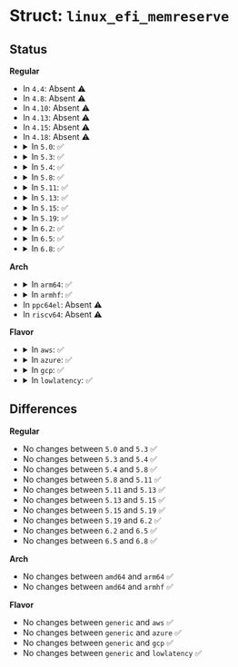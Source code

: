 # Struct: <code>linux_efi_memreserve</code>

## Status
<b>Regular</b>
<ul>
<li>
In <code>4.4</code>: Absent ⚠️
</li>
<li>
In <code>4.8</code>: Absent ⚠️
</li>
<li>
In <code>4.10</code>: Absent ⚠️
</li>
<li>
In <code>4.13</code>: Absent ⚠️
</li>
<li>
In <code>4.15</code>: Absent ⚠️
</li>
<li>
In <code>4.18</code>: Absent ⚠️
</li>
<li>
<details>
<summary>In <code>5.0</code>: ✅</summary>

```c
struct linux_efi_memreserve {
    int size;
    atomic_t count;
    phys_addr_t next;
    struct (anon) entry[0];
};
```
</details>
</li>
<li>
<details>
<summary>In <code>5.3</code>: ✅</summary>

```c
struct linux_efi_memreserve {
    int size;
    atomic_t count;
    phys_addr_t next;
    struct (anon) entry[0];
};
```
</details>
</li>
<li>
<details>
<summary>In <code>5.4</code>: ✅</summary>

```c
struct linux_efi_memreserve {
    int size;
    atomic_t count;
    phys_addr_t next;
    struct (anon) entry[0];
};
```
</details>
</li>
<li>
<details>
<summary>In <code>5.8</code>: ✅</summary>

```c
struct linux_efi_memreserve {
    int size;
    atomic_t count;
    phys_addr_t next;
    struct (anon) entry[0];
};
```
</details>
</li>
<li>
<details>
<summary>In <code>5.11</code>: ✅</summary>

```c
struct linux_efi_memreserve {
    int size;
    atomic_t count;
    phys_addr_t next;
    struct (anon) entry[0];
};
```
</details>
</li>
<li>
<details>
<summary>In <code>5.13</code>: ✅</summary>

```c
struct linux_efi_memreserve {
    int size;
    atomic_t count;
    phys_addr_t next;
    struct (anon) entry[0];
};
```
</details>
</li>
<li>
<details>
<summary>In <code>5.15</code>: ✅</summary>

```c
struct linux_efi_memreserve {
    int size;
    atomic_t count;
    phys_addr_t next;
    struct (anon) entry[0];
};
```
</details>
</li>
<li>
<details>
<summary>In <code>5.19</code>: ✅</summary>

```c
struct linux_efi_memreserve {
    int size;
    atomic_t count;
    phys_addr_t next;
    struct (anon) entry[0];
};
```
</details>
</li>
<li>
<details>
<summary>In <code>6.2</code>: ✅</summary>

```c
struct linux_efi_memreserve {
    int size;
    atomic_t count;
    phys_addr_t next;
    struct (anon) entry[0];
};
```
</details>
</li>
<li>
<details>
<summary>In <code>6.5</code>: ✅</summary>

```c
struct linux_efi_memreserve {
    int size;
    atomic_t count;
    phys_addr_t next;
    struct (anon) entry[0];
};
```
</details>
</li>
<li>
<details>
<summary>In <code>6.8</code>: ✅</summary>

```c
struct linux_efi_memreserve {
    int size;
    atomic_t count;
    phys_addr_t next;
    struct (anon) entry[0];
};
```
</details>
</li>
</ul>
<b>Arch</b>
<ul>
<li>
<details>
<summary>In <code>arm64</code>: ✅</summary>

```c
struct linux_efi_memreserve {
    int size;
    atomic_t count;
    phys_addr_t next;
    struct (anon) entry[0];
};
```
</details>
</li>
<li>
<details>
<summary>In <code>armhf</code>: ✅</summary>

```c
struct linux_efi_memreserve {
    int size;
    atomic_t count;
    phys_addr_t next;
    struct (anon) entry[0];
};
```
</details>
</li>
<li>
In <code>ppc64el</code>: Absent ⚠️
</li>
<li>
In <code>riscv64</code>: Absent ⚠️
</li>
</ul>
<b>Flavor</b>
<ul>
<li>
<details>
<summary>In <code>aws</code>: ✅</summary>

```c
struct linux_efi_memreserve {
    int size;
    atomic_t count;
    phys_addr_t next;
    struct (anon) entry[0];
};
```
</details>
</li>
<li>
<details>
<summary>In <code>azure</code>: ✅</summary>

```c
struct linux_efi_memreserve {
    int size;
    atomic_t count;
    phys_addr_t next;
    struct (anon) entry[0];
};
```
</details>
</li>
<li>
<details>
<summary>In <code>gcp</code>: ✅</summary>

```c
struct linux_efi_memreserve {
    int size;
    atomic_t count;
    phys_addr_t next;
    struct (anon) entry[0];
};
```
</details>
</li>
<li>
<details>
<summary>In <code>lowlatency</code>: ✅</summary>

```c
struct linux_efi_memreserve {
    int size;
    atomic_t count;
    phys_addr_t next;
    struct (anon) entry[0];
};
```
</details>
</li>
</ul>

## Differences
<b>Regular</b>
<ul>
<li>
No changes between <code>5.0</code> and <code>5.3</code> ✅
</li>
<li>
No changes between <code>5.3</code> and <code>5.4</code> ✅
</li>
<li>
No changes between <code>5.4</code> and <code>5.8</code> ✅
</li>
<li>
No changes between <code>5.8</code> and <code>5.11</code> ✅
</li>
<li>
No changes between <code>5.11</code> and <code>5.13</code> ✅
</li>
<li>
No changes between <code>5.13</code> and <code>5.15</code> ✅
</li>
<li>
No changes between <code>5.15</code> and <code>5.19</code> ✅
</li>
<li>
No changes between <code>5.19</code> and <code>6.2</code> ✅
</li>
<li>
No changes between <code>6.2</code> and <code>6.5</code> ✅
</li>
<li>
No changes between <code>6.5</code> and <code>6.8</code> ✅
</li>
</ul>
<b>Arch</b>
<ul>
<li>
No changes between <code>amd64</code> and <code>arm64</code> ✅
</li>
<li>
No changes between <code>amd64</code> and <code>armhf</code> ✅
</li>
</ul>
<b>Flavor</b>
<ul>
<li>
No changes between <code>generic</code> and <code>aws</code> ✅
</li>
<li>
No changes between <code>generic</code> and <code>azure</code> ✅
</li>
<li>
No changes between <code>generic</code> and <code>gcp</code> ✅
</li>
<li>
No changes between <code>generic</code> and <code>lowlatency</code> ✅
</li>
</ul>
